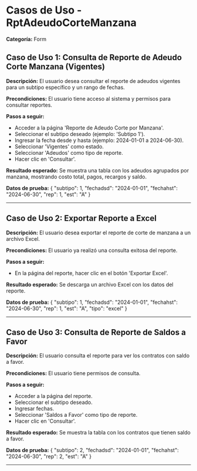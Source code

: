 # Casos de Uso - RptAdeudoCorteManzana

**Categoría:** Form

## Caso de Uso 1: Consulta de Reporte de Adeudo Corte Manzana (Vigentes)

**Descripción:** El usuario desea consultar el reporte de adeudos vigentes para un subtipo específico y un rango de fechas.

**Precondiciones:**
El usuario tiene acceso al sistema y permisos para consultar reportes.

**Pasos a seguir:**
- Acceder a la página 'Reporte de Adeudo Corte por Manzana'.
- Seleccionar el subtipo deseado (ejemplo: 'Subtipo 1').
- Ingresar la fecha desde y hasta (ejemplo: 2024-01-01 a 2024-06-30).
- Seleccionar 'Vigentes' como estado.
- Seleccionar 'Adeudos' como tipo de reporte.
- Hacer clic en 'Consultar'.

**Resultado esperado:**
Se muestra una tabla con los adeudos agrupados por manzana, mostrando costo total, pagos, recargos y saldo.

**Datos de prueba:**
{
  "subtipo": 1,
  "fechadsd": "2024-01-01",
  "fechahst": "2024-06-30",
  "rep": 1,
  "est": "A"
}

---

## Caso de Uso 2: Exportar Reporte a Excel

**Descripción:** El usuario desea exportar el reporte de corte de manzana a un archivo Excel.

**Precondiciones:**
El usuario ya realizó una consulta exitosa del reporte.

**Pasos a seguir:**
- En la página del reporte, hacer clic en el botón 'Exportar Excel'.

**Resultado esperado:**
Se descarga un archivo Excel con los datos del reporte.

**Datos de prueba:**
{
  "subtipo": 1,
  "fechadsd": "2024-01-01",
  "fechahst": "2024-06-30",
  "rep": 1,
  "est": "A",
  "tipo": "excel"
}

---

## Caso de Uso 3: Consulta de Reporte de Saldos a Favor

**Descripción:** El usuario consulta el reporte para ver los contratos con saldo a favor.

**Precondiciones:**
El usuario tiene permisos de consulta.

**Pasos a seguir:**
- Acceder a la página del reporte.
- Seleccionar el subtipo deseado.
- Ingresar fechas.
- Seleccionar 'Saldos a Favor' como tipo de reporte.
- Hacer clic en 'Consultar'.

**Resultado esperado:**
Se muestra la tabla con los contratos que tienen saldo a favor.

**Datos de prueba:**
{
  "subtipo": 2,
  "fechadsd": "2024-01-01",
  "fechahst": "2024-06-30",
  "rep": 2,
  "est": "A"
}

---


